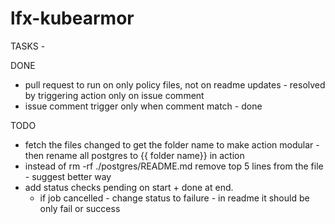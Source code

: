 # lfx-kubearmor

TASKS -

DONE
* pull request to run on only policy files, not on readme updates - resolved by triggering action only on issue comment
* issue comment trigger only when comment match - done


TODO
* fetch the files changed to get the folder name to make action modular - then rename all postgres to {{ folder name}} in action
* instead of rm -rf ./postgres/README.md remove top 5 lines from the file - suggest better way
* add status checks pending on start  +  done at end.
    * if job cancelled - change status to failure - in readme it should be only fail or success
